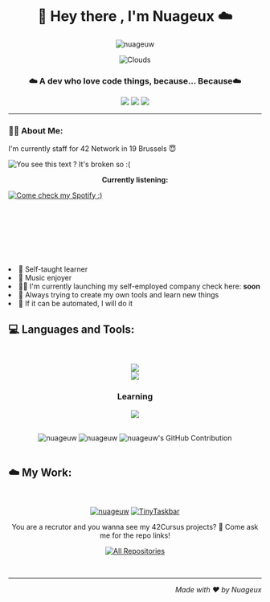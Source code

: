 <!-- Header -->
<h1 align="center">👋 Hey there , I'm Nuageux ☁️</h1>
<!-- Visitors Counter -->
<p align="center"> <img src="https://komarev.com/ghpvc/?username=nuageuw&label=Welcomed%20Clouds&color=0e75b6&style=flat&abbreviated=true" alt="nuageuw" /> </p>

<div align="center">
<!-- Coulds GIF -->

![Clouds](https://github.com/nuageuw/nuageuw/blob/main/assets/clouds.gif)

</div>
<!-- Sentence because why not -->
<h3 align="center">☁️ A dev who love code things, because... Because☁️</h3>
<!-- Contact badges -->
<div align="center">
    <a href="https://discordapp.com/users/1007577488467185674" target="_blank" rel="noopener noreferrer"><img src="https://img.shields.io/badge/Discord-5865f2?style=for-the-badge&logo=discord&logoColor=white" target="_blank" rel="noopener noreferrer"></a>
    <a href="https://linkedin.com/in/alexis-burnotte" target="_blank" rel="noopener noreferrer"><img src="https://img.shields.io/badge/Linkedin-0a66c2?style=for-the-badge&logo=linkedin&logoColor=white" target="_blank" rel="noopener noreferrer"></a>
    <a href = "mailto:aburnott@student.s19.be"><img src="https://img.shields.io/badge/-Gmail-ea4335?style=for-the-badge&logo=gmail&logoColor=white" target="_blank" rel="noopener noreferrer"></a>
</div>
<!-- Separator -->

---

<!-- About Me Section -->
<h3>😶‍🌫️ About Me:</h3>
<!-- <p> tag for a weird arrangement to get the two components next to each other (don't ask idk, it's github's behavior) -->
<p>
    <p>I'm currently staff for 42 Network in 19 Brussels 😇</p> <!-- | I've been staff for 9 month (Stitch) 🐸 -->
    <!-- 42 Netwrok badges integration -->
        <a href="https://github.com/nuageuw">
            <img align="left" src="https://badge.mediaplus.ma/darkblue/aburnott?1337Badge=off&UM6P=off" alt="You see this text ? It's broken so :(" />
        </a><br>
        <p align="center"><b>Currently listening:</b></p>
        <!-- Spotifyy live integration -->
        <a href="https://open.spotify.com/user/kcwskp9c5halk1e7zdqwy81fx">
            <img align="center" src="https://spotify-github-profile.kittinanx.com/api/view?uid=kcwskp9c5halk1e7zdqwy81fx&cover_image=true&theme=natemoo-re&show_offline=true&background_color=121212&interchange=true&bar_color=53b14f&bar_color_cover=true" alt="Come check my Spotify :)">
        </a>
</p>
<br><br><br><br><br><br>
<div>
<!-- About me list -->
    <p align="left">
        <li> 🧠 Self-taught learner </li>
        <li> 🎵 Music enjoyer </li>
        <li> 🧑‍💻 I'm currently launching my self-employed company check here: <b>soon</b> </li>
        <li> 📝 Always trying to create my own tools and learn new things </li>
        <li> 👀 If it can be automated, I will do it </li>
    </p>
</div>

<!-- Languages - Tools Section  -->
<h2 align="left">💻 Languages and Tools:</h2>
<br>
<!-- All apps logos integration -->
<p align="center">
  <a href="https://skillicons.dev">
    <img src="https://skillicons.dev/icons?i=git,nodejs,npm,github,python,html,js,css,c,cpp,docker,django" /><br>
    <img src="https://skillicons.dev/icons?i=linux,windows,vscode,discord,notion,figma,ps,ae,pr,ai,xd" />
  </a>
</p>
<h3 align="center">Learning</h3>
<p align="center">
    <a href="https://skillicons.dev">
    <img src="https://skillicons.dev/icons?i=mongodb,mysql,aws,nginx" /><br>
  </a>
</p>
<br>
<!-- GitHub stats graphincs and compononents -->
<div align="center">
    <img src="https://github-readme-stats.vercel.app/api?username=nuageuw&show_icons=true&locale=en&line_height=20&border_color=050f2c&theme=algolia" alt="nuageuw" />
    <img src="https://github-readme-stats.vercel.app/api/top-langs?username=nuageuw&show_icons=true&locale=en&layout=compact&line_height=20&border_color=050f2c&theme=algolia" alt="nuageuw" />
    <img src="https://github-profile-summary-cards.vercel.app/api/cards/profile-details?username=nuageuw&theme=algolia" alt="nuageuw's GitHub Contribution"/>
</div>
<br>

<!-- My Work Section -->
<h2>☁️ My Work:</h2>
<br>
<div align="center">
<!-- My Repo integrations -->

[![nuageuw](https://github-readme-stats.vercel.app/api/pin/?username=nuageuw&repo=nuageuw&line_height=20&border_color=050f2c&theme=algolia)](https://github.com/nuageuw/nuageuw)
[![TinyTaskbar](https://github-readme-stats.vercel.app/api/pin/?username=nuageuw&repo=TinyTaskbar&line_height=20&border_color=050f2c&theme=algolia)](https://github.com/nuageuw/TinyTaskbar)

You are a recrutor and you wanna see my 42Cursus projects? 👀 Come ask me for the repo links!

</div>
<!-- All repo buttons -->
<p align="center">
  <a href="https://github.com/nuageuw?tab=repositories" target="_blank"><img alt="All Repositories" title="All Repositories" src="https://img.shields.io/badge/-All%20Repos-00aeff?style=for-the-badge&logo=koding&logoColor=white"/></a>
</p>
<br>

---
<!-- Footer -->
<p align="right"><i>Made with ❤️ by Nuageux</i></p>

